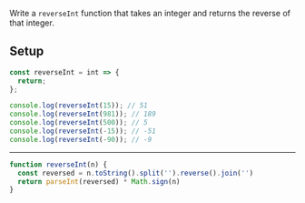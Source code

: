 Write a `reverseInt` function that takes an integer and returns the reverse of that integer.

## Setup
```js
const reverseInt = int => {
  return;
};

console.log(reverseInt(15)); // 51
console.log(reverseInt(981)); // 189
console.log(reverseInt(500)); // 5
console.log(reverseInt(-15)); // -51
console.log(reverseInt(-90)); // -9
```

---

```js
function reverseInt(n) {
  const reversed = n.toString().split('').reverse().join('')
  return parseInt(reversed) * Math.sign(n)
}
```